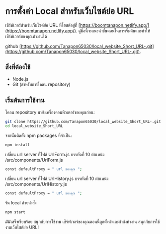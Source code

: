 # การตั้งค่า Local สำหรับเว็บไซต์ย่อ URL

เซิร์ฟเวอร์สำหรับเว็บไซต์ย่อ URL ที่โฮสต์อยู่ที่ [https://boomtanapon.netlify.app/](https://boomtanapon.netlify.app/). 
คู่มือนี้จะแนะนำขั้นตอนในการเริ่มต้นและทำให้เซิร์ฟเวอร์ของคุณทำงานได้

github [https://github.com/Tanapon65030/local_website_Short_URL-.git](https://github.com/Tanapon65030/local_website_Short_URL-.git). 


## สิ่งที่ต้องใช้

- Node.js
- Git (สำหรับการโคลน repository)

## เริ่มต้นการใช้งาน

โคลน repository มายังเครื่องคอมพิวเตอร์ของคุณก่อน:

```bash
git clone https://github.com/Tanapon65030/local_website_Short_URL-.git
cd local_website_Short_URL
```
จากนั้นติดตั้ง npm packages ที่จำเป็น:
```bash
npm install
```
เปลี่ยน url server ที่ไฟล์ UrlForm.js บรรทัดที่ 10
ตำแหน่ง /src/components/UrlForm.js
```bash
const defaultProxy = " url ของคุณ ";
```

เปลี่ยน url server ที่ไฟล์ UrlHistory.js บรรทัดที่ 10
ตำแหน่ง /src/components/UrlHistory.js
```bash
const defaultProxy = " url ของคุณ ";
```

รัน local ด้วยคำสั่ง
```bash
npm start
```

##เสร็จเรียบร้อย สนุกกับการใช้งาน
เซิร์ฟเวอร์ของคุณตอนนี้ถูกตั้งค่าและกำลังทำงาน สนุกกับการใช้งานเว็บไซต์ย่อ URL!
